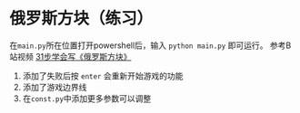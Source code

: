 # 俄罗斯方块（练习）

在```main.py```所在位置打开powershell后，输入 ``` python main.py ``` 即可运行。
参考B站视频 [31步学会写《俄罗斯方块》](https://www.bilibili.com/read/cv25983006/)

1. 添加了失败后按 ``` enter ``` 会重新开始游戏的功能
2. 添加了游戏边界线
3. 在```const.py```中添加更多参数可以调整
